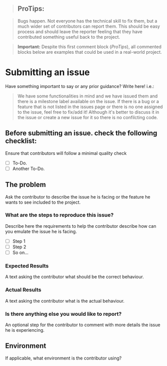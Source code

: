 > ## ProTips:

> Bugs happen. Not everyone has the technical skill to fix them, but a much wider set of contributors can report them. This should be easy process and should leave the reporter feeling that they have contributed something useful back to the project.

> **Important:** Despite this first comment block (_ProTips_), all commented blocks below are examples that could be used in a real-world project.

# Submitting an issue

Have something important to say or any prior guidance? Write here! i.e.:

> We have some functionalities in mind and we have issued them and there is a milestone label available on the issue. If there is a bug or a feature that is not listed in the issues page or there is no one assigned to the issue, feel free to fix/add it! Although it's better to discuss it in the issue or create a new issue for it so there is no confilcting code.

## Before submitting an issue. check the following checklist:

Ensure that contributors will follow a minimal quality check

- [ ] To-Do.
- [ ] Another To-Do.

## The problem

Ask the contributor to describe the issue he is facing or the feature he wants to see included to the project. 

### What are the steps to reproduce this issue?

Describe here the requirements to help the contributor describe how can you emulate the issue he is facing.

- [ ] Step 1
- [ ] Step 2
- [ ] So on...

### Expected Results

A text asking the contributor what should be the correct behaviour. 

### Actual Results

A text asking the contributor what is the actual behaviour. 

### Is there anything else you would like to report?

An optional step for the contributor to comment with more details the issue he is experiencing.

## Environment

If applicable, what environment is the contributor using?
